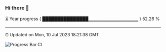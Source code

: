 ### Hi there 👋

⏳ Year progress { ███████████████▁▁▁▁▁▁▁▁▁▁▁▁▁▁▁ } 52.26 %

---

⏰ Updated on Mon, 10 Jul 2023 18:21:38 GMT

![Progress Bar CI](https://github.com/liununu/liununu/workflows/Progress%20Bar%20CI/badge.svg)
